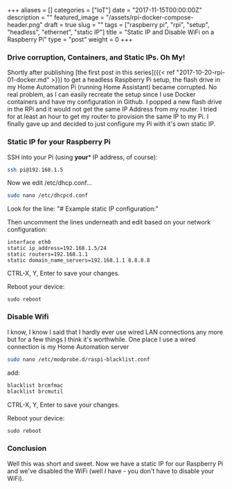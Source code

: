 +++
aliases      = []
categories   = ["IoT"]
date         = "2017-11-15T00:00:00Z"
description  = ""
featured_image = "/assets/rpi-docker-compose-header.png"
draft        = true
slug         = ""
tags         = ["raspberry pi", "rpi", "setup", "headless", "ethernet", "static IP"]
title        = "Static IP and Disable WiFi on a Raspberry Pi"
type         = "post"
weight       = 0
+++

### Drive corruption, Containers, and Static IPs. Oh My!

Shortly after publishing [the first post in this series]({{< ref "2017-10-20-rpi-01-docker.md" >}}) to get a headless Raspberry Pi setup, the flash drive in my Home Automation Pi (running Home Assistant) became corrupted. No real problem, as I can easily recreate the setup since I use Docker containers and have my configuration in Github. I popped a new flash drive in the RPi and it would not get the same IP Address from my router. I tried for at least an hour to get my router to provision the same IP to my Pi. I finally gave up and decided to just configure my Pi with it's own static IP.

### Static IP for your Raspberry Pi

SSH into your Pi (using **your*** IP address, of course):

```bash
ssh pi@192.168.1.5
```

Now we edit /etc/dhcp.conf...

```bash
sudo nano /etc/dhcpcd.conf
```

Look for the line: "# Example static IP configuration:"

Then uncomment the lines underneath and edit based on your network configuration:

```shell
interface eth0
static ip_address=192.168.1.5/24
static routers=192.168.1.1
static domain_name_servers=192.168.1.1 8.8.8.8
```

CTRL-X, Y, Enter to save your changes.

Reboot your device:

```shell
sudo reboot
```

### Disable Wifi

I know, I know I said that I hardly ever use wired LAN connections any more but for a few things I think it's worthwhile. One place I use a wired connection is my Home Automation server

```bash
sudo nano /etc/modprobe.d/raspi-blacklist.conf
```

add:

```bash
blacklist brcmfmac
blacklist brcmutil
```

CTRL-X, Y, Enter to save your changes.

Reboot your device:

```shell
sudo reboot
```

### Conclusion

Well this was short and sweet. Now we have a static IP for our Raspberry Pi and we've disabled the WiFi (well *I* have - you don't have to disable your WiFi).
